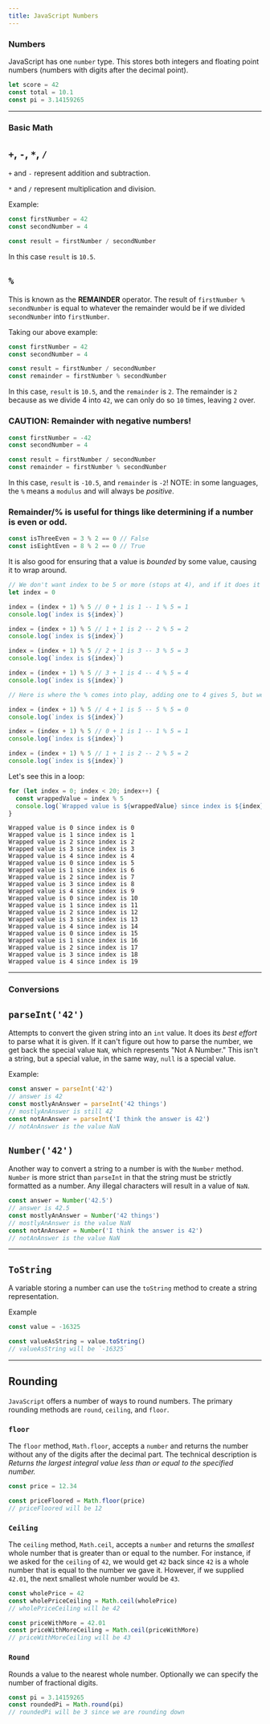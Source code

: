 ```yaml
---
title: JavaScript Numbers
---
```


### Numbers

JavaScript has one `number` type. This stores both integers and floating point
numbers (numbers with digits after the decimal point).

```js
let score = 42
const total = 10.1
const pi = 3.14159265
```

---

### Basic Math

## `+`, `-`, `*`, `/`

`+` and `-` represent addition and subtraction.

`*` and `/` represent multiplication and division.

Example:

```js
const firstNumber = 42
const secondNumber = 4

const result = firstNumber / secondNumber
```

In this case `result` is `10.5`.

## `%`

This is known as the **REMAINDER** operator. The result of
`firstNumber % secondNumber` is equal to whatever the remainder would be if we
divided `secondNumber` into `firstNumber`.

Taking our above example:

```js
const firstNumber = 42
const secondNumber = 4

const result = firstNumber / secondNumber
const remainder = firstNumber % secondNumber
```

In this case, `result` is `10.5`, and the `remainder` is `2`. The remainder is
`2` because as we divide 4 into `42`, we can only do so `10` times, leaving `2`
over.

### CAUTION: Remainder with negative numbers!

```js
const firstNumber = -42
const secondNumber = 4

const result = firstNumber / secondNumber
const remainder = firstNumber % secondNumber
```

In this case, `result` is `-10.5`, and `remainder` is `-2`! NOTE: in some
languages, the `%` means a `modulus` and will always be _positive_.

### Remainder/% is useful for things like determining if a number is even or odd.

```js
const isThreeEven = 3 % 2 == 0 // False
const isEightEven = 8 % 2 == 0 // True
```

It is also good for ensuring that a value is _bounded_ by some value, causing it
to wrap around.

```js
// We don't want index to be 5 or more (stops at 4), and if it does it should wrap around to 0
let index = 0

index = (index + 1) % 5 // 0 + 1 is 1 -- 1 % 5 = 1
console.log(`index is ${index}`)

index = (index + 1) % 5 // 1 + 1 is 2 -- 2 % 5 = 2
console.log(`index is ${index}`)

index = (index + 1) % 5 // 2 + 1 is 3 -- 3 % 5 = 3
console.log(`index is ${index}`)

index = (index + 1) % 5 // 3 + 1 is 4 -- 4 % 5 = 4
console.log(`index is ${index}`)

// Here is where the % comes into play, adding one to 4 gives 5, but we want this to "wrap around" back to 0.

index = (index + 1) % 5 // 4 + 1 is 5 -- 5 % 5 = 0
console.log(`index is ${index}`)

index = (index + 1) % 5 // 0 + 1 is 1 -- 1 % 5 = 1
console.log(`index is ${index}`)

index = (index + 1) % 5 // 1 + 1 is 2 -- 2 % 5 = 2
console.log(`index is ${index}`)
```

Let's see this in a loop:

```js
for (let index = 0; index < 20; index++) {
  const wrappedValue = index % 5
  console.log(`Wrapped value is ${wrappedValue} since index is ${index}`)
}
```

```
Wrapped value is 0 since index is 0
Wrapped value is 1 since index is 1
Wrapped value is 2 since index is 2
Wrapped value is 3 since index is 3
Wrapped value is 4 since index is 4
Wrapped value is 0 since index is 5
Wrapped value is 1 since index is 6
Wrapped value is 2 since index is 7
Wrapped value is 3 since index is 8
Wrapped value is 4 since index is 9
Wrapped value is 0 since index is 10
Wrapped value is 1 since index is 11
Wrapped value is 2 since index is 12
Wrapped value is 3 since index is 13
Wrapped value is 4 since index is 14
Wrapped value is 0 since index is 15
Wrapped value is 1 since index is 16
Wrapped value is 2 since index is 17
Wrapped value is 3 since index is 18
Wrapped value is 4 since index is 19
```

---

### Conversions

## `parseInt('42')`

Attempts to convert the given string into an `int` value. It does its _best
effort_ to parse what it is given. If it can't figure out how to parse the
number, we get back the special value `NaN`, which represents "Not A Number."
This isn't a string, but a special value, in the same way, `null` is a special
value.

Example:

```js
const answer = parseInt('42')
// answer is 42
const mostlyAnAnswer = parseInt('42 things')
// mostlyAnAnswer is still 42
const notAnAnswer = parseInt('I think the answer is 42')
// notAnAnswer is the value NaN
```

## `Number('42')`

Another way to convert a string to a number is with the `Number` method.
`Number` is more strict than `parseInt` in that the string must be strictly
formatted as a number. Any illegal characters will result in a value of `NaN`.

```js
const answer = Number('42.5')
// answer is 42.5
const mostlyAnAnswer = Number('42 things')
// mostlyAnAnswer is the value NaN
const notAnAnswer = Number('I think the answer is 42')
// notAnAnswer is the value NaN
```

---

## `ToString`

A variable storing a number can use the `toString` method to create a string
representation.

Example

```js
const value = -16325

const valueAsString = value.toString()
// valueAsString will be `-16325`
```

---

## Rounding

`JavaScript` offers a number of ways to round numbers. The primary rounding
methods are `round`, `ceiling`, and `floor`.

### `floor`

The `floor` method, `Math.floor`, accepts a `number` and returns the number
without any of the digits after the decimal part. The technical description is
_Returns the largest integral value less than or equal to the specified number._

```js
const price = 12.34

const priceFloored = Math.floor(price)
// priceFloored will be 12
```

### `Ceiling`

The `ceiling` method, `Math.ceil`, accepts a `number` and returns the _smallest_
whole number that is greater than or equal to the number. For instance, if we
asked for the `ceiling` of `42`, we would get `42` back since `42` is a whole
number that is equal to the number we gave it. However, if we supplied `42.01`,
the next smallest whole number would be `43`.

```js
const wholePrice = 42
const wholePriceCeiling = Math.ceil(wholePrice)
// wholePriceCeiling will be 42

const priceWithMore = 42.01
const priceWithMoreCeiling = Math.ceil(priceWithMore)
// priceWithMoreCeiling will be 43
```

### `Round`

Rounds a value to the nearest whole number. Optionally we can specify the number
of fractional digits.

```js
const pi = 3.14159265
const roundedPi = Math.round(pi)
// roundedPi will be 3 since we are rounding down
```
